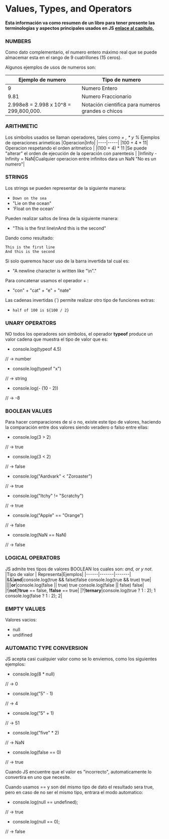 # Values, Types, and Operators

**Esta información va como resumen de un libro para tener presente las terminologias y aspectos principales usados en JS [enlace al capitulo.](https://eloquentjavascript.net/01_values.html)**

### NUMBERS 
Como dato complementario, el numero entero máximo real que se puede almacemar esta en el rango de 9 cuatrillones (15 ceros).

Algunos ejemplos de usos de numeros son:

|Ejemplo de numero|Tipo de numero|
|-----------------|--------------|
|9|Numero Entero|
|9.81|Numero Fraccionario|
|2.998e8 = 2.998 x 10^8 = 299,800,000.|Notación cientifica para numeros grandes o chicos|

### ARITHMETIC
Los simbolos usados se llaman operadores, tales como _+ , * y %_
Ejemplos de operaciones arimeticas
|Operacion|Info|
|----|-----|
|100 + 4 * 11| Operacion respetando el orden aritmetico |
|(100 + 4) * 11 |Se puede "alterar" el orden de ejecución de la operación con parentesis |
|Infinity - Infinity = NaN|Cualquier operacion entre infinitos dara un NaN "No es un numero"|

### STRINGS 
Los strings se pueden representar de la siguiente manera:

* `Down on the sea `
* "Lie on the ocean"
* 'Float on the ocean'

Pueden realizar saltos de linea de la siguiente manera:
* "This is the first line\nAnd this is the second"

Dando como resultado:
```
This is the first line
And this is the second
```
Si solo queremos hacer uso de la barra invertida tal cual es:
* "A newline character is written like \"\n\"."

Para concatenar usamos el operador + :
* "con" + "cat" + "e" + "nate"

Las cadenas invertidas (`) permite realizar otro tipo de funciones extras:
*   `half of 100 is ${100 / 2}`

### UNARY OPERATORS
NO todos los operadores son simbolos, el operador __typeof__ produce un valor cadena que muestra el tipo de valor que es:
* console.log(typeof 4.5) 

// → number
* console.log(typeof "x")

// → string
* console.log(- (10 - 2))

// → -8

### BOOLEAN VALUES
Para hacer comparaciones de si o no, existe este tipo de valores, haciendo la comparación entre dos valores siendo veradero o falso entre ellas:
* console.log(3 > 2)

// → true
* console.log(3 < 2)

// → false
* console.log("Aardvark" < "Zoroaster")

// → true
* console.log("Itchy" != "Scratchy")

// → true
* console.log("Apple" == "Orange")

// → false
* console.log(NaN == NaN)

// → false


### LOGICAL OPERATORS
JS admite tres tipos de valores BOOLEAN los cuales son: _and, or y not_.
|Tipo de valor | Representa|Ejemplos|
|------|-------|-------|
|&&|**and**|console.log(true && false)false console.log(true && true) true|
|\|\||**or**|console.log(false \|\| true) true console.log(false \|\| false) false|
|!|**not**|**!true** == false, **!false** == true|
|?|**ternary**|console.log(true ? 1 : 2); 1 console.log(false ? 1 : 2); 2|

### EMPTY VALUES
Valores vacios:
* null
* undifined

### AUTOMATIC TYPE CONVERSION
JS acepta casi cualquier valor como se lo enviemos, como los siguientes ejemplos:
* console.log(8 * null)

// → 0
* console.log("5" - 1)

// → 4
* console.log("5" + 1)

// → 51
* console.log("five" * 2)

// → NaN
* console.log(false == 0)

// → true

Cuando JS encuentre que el valor es "incorrecto", automaticamente lo convertira en uno que necesite.

Cuando usamos == y son del mismo tipo de dato el resultado sera true, pero en caso de no ser el mismo tipo, entrara el modo automatico:

* console.log(null == undefined);

// → true
* console.log(null == 0);

// → false


